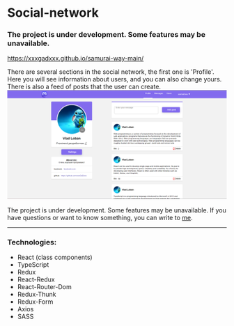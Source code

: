 # Social-network

### The project is under development. Some features may be unavailable.

https://xxxgadxxx.github.io/samurai-way-main/

There are several sections in the social network, the first one is 'Profile'. Here you will see information about users,
and you can also change yours. There is also a feed of posts that the user can create.
![](src/assets/img/1.png)

The project is under development. Some features may be unavailable.
If you have questions or want to know something, you can write to [me](https://www.linkedin.com/in/vlad-loban-992b34244/).

---

### Technologies:

- React (class components)
- TypeScript
- Redux
- React-Redux
- React-Router-Dom
- Redux-Thunk
- Redux-Form
- Axios
- SASS
